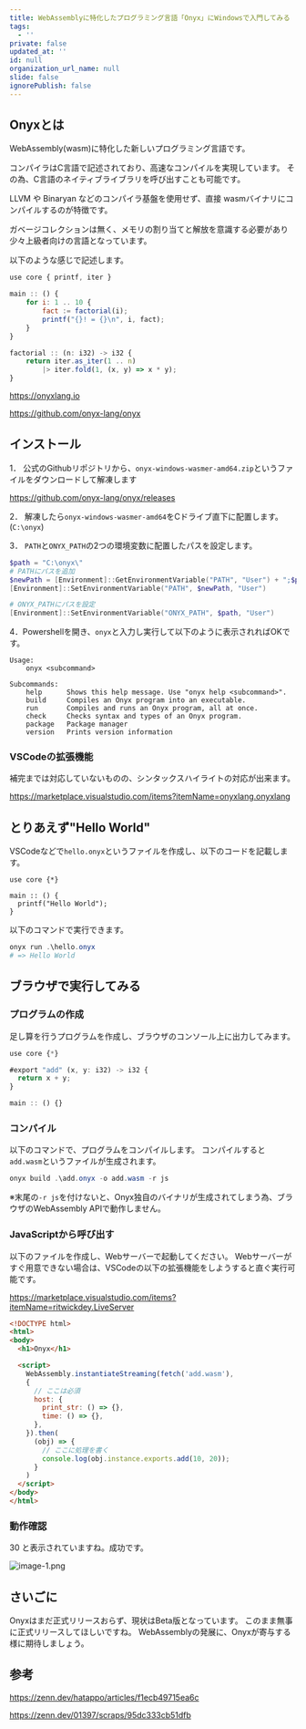 ```yaml
---
title: WebAssemblyに特化したプログラミング言語「Onyx」にWindowsで入門してみる
tags:
  - ''
private: false
updated_at: ''
id: null
organization_url_name: null
slide: false
ignorePublish: false
---
```


## Onyxとは

WebAssembly(wasm)に特化した新しいプログラミング言語です。

コンパイラはC言語で記述されており、高速なコンパイルを実現しています。
その為、C言語のネイティブライブラリを呼び出すことも可能です。

LLVM や Binaryan などのコンパイラ基盤を使用せず、直接 wasmバイナリにコンパイルするのが特徴です。

ガベージコレクションは無く、メモリの割り当てと解放を意識する必要があり少々上級者向けの言語となっています。

以下のような感じで記述します。

```js
use core { printf, iter }

main :: () {
    for i: 1 .. 10 {
        fact := factorial(i);
        printf("{}! = {}\n", i, fact);
    }
}

factorial :: (n: i32) -> i32 {
    return iter.as_iter(1 .. n)
        |> iter.fold(1, (x, y) => x * y);
}
```

https://onyxlang.io

https://github.com/onyx-lang/onyx

## インストール

1． 公式のGithubリポジトリから、`onyx-windows-wasmer-amd64.zip`というファイルをダウンロードして解凍します

https://github.com/onyx-lang/onyx/releases

2． 解凍したら`onyx-windows-wasmer-amd64`をCドライブ直下に配置します。(`C:\onyx`)

3． `PATH`と`ONYX_PATH`の2つの環境変数に配置したパスを設定します。

```powershell
$path = "C:\onyx\"
# PATHにパスを追加
$newPath = [Environment]::GetEnvironmentVariable("PATH", "User") + ";$path"
[Environment]::SetEnvironmentVariable("PATH", $newPath, "User")

# ONYX_PATHにパスを設定
[Environment]::SetEnvironmentVariable("ONYX_PATH", $path, "User")
```

4．Powershellを開き、`onyx`と入力し実行して以下のように表示されればOKです。

```
Usage:
    onyx <subcommand>

Subcommands:
    help      Shows this help message. Use "onyx help <subcommand>".
    build     Compiles an Onyx program into an executable.
    run       Compiles and runs an Onyx program, all at once.
    check     Checks syntax and types of an Onyx program.
    package   Package manager
    version   Prints version information
```

### VSCodeの拡張機能

補完までは対応していないものの、シンタックスハイライトの対応が出来ます。

https://marketplace.visualstudio.com/items?itemName=onyxlang.onyxlang

## とりあえず"Hello World"

VSCodeなどで`hello.onyx`というファイルを作成し、以下のコードを記載します。

```js:hello.onyx
use core {*}

main :: () {
  printf("Hello World");
}
```

以下のコマンドで実行できます。

```powershell
onyx run .\hello.onyx
# => Hello World
```

## ブラウザで実行してみる

### プログラムの作成

足し算を行うプログラムを作成し、ブラウザのコンソール上に出力してみます。

```js
use core {*}

#export "add" (x, y: i32) -> i32 {
  return x + y;
}

main :: () {}
```

### コンパイル

以下のコマンドで、プログラムをコンパイルします。
コンパイルすると`add.wasm`というファイルが生成されます。

```powershell
onyx build .\add.onyx -o add.wasm -r js
```
※末尾の`-r js`を付けないと、Onyx独自のバイナリが生成されてしまう為、ブラウザのWebAssembly APIで動作しません。

### JavaScriptから呼び出す

以下のファイルを作成し、Webサーバーで起動してください。
Webサーバーがすぐ用意できない場合は、VSCodeの以下の拡張機能をしようすると直ぐ実行可能です。

https://marketplace.visualstudio.com/items?itemName=ritwickdey.LiveServer

```html
<!DOCTYPE html>
<html>
<body>
  <h1>Onyx</h1>

  <script>
    WebAssembly.instantiateStreaming(fetch('add.wasm'),
    {
      // ここは必須
      host: {
        print_str: () => {},
        time: () => {},
      },
    }).then(
      (obj) => {
        // ここに処理を書く
        console.log(obj.instance.exports.add(10, 20));
      }
    )
  </script>
</body>
</html>
```

### 動作確認

30 と表示されていますね。成功です。

![image-1.png](https://qiita-image-store.s3.ap-northeast-1.amazonaws.com/0/243130/a2a9ee73-e654-836f-0684-a80934dfa3b7.png)


## さいごに

Onyxはまだ正式リリースおらず、現状はBeta版となっています。
このまま無事に正式リリースしてほしいですね。
WebAssemblyの発展に、Onyxが寄与する様に期待しましょう。

## 参考

https://zenn.dev/hatappo/articles/f1ecb49715ea6c

https://zenn.dev/01397/scraps/95dc333cb51dfb